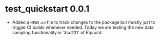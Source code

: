 # test_quickstart 0.0.1

* Added a `NEWS.md` file to track changes to the package but mostly just to trigger CI builds whenever needed. Today we are testing
  the new data sampling functionality in '3cd1ff1' of Ripcord

